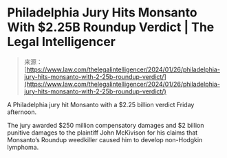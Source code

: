 <!--yml
category: 未分类
date: 2024-05-27 15:18:00
-->

# Philadelphia Jury Hits Monsanto With $2.25B Roundup Verdict | The Legal Intelligencer

> 来源：[https://www.law.com/thelegalintelligencer/2024/01/26/philadelphia-jury-hits-monsanto-with-2-25b-roundup-verdict/](https://www.law.com/thelegalintelligencer/2024/01/26/philadelphia-jury-hits-monsanto-with-2-25b-roundup-verdict/)

A Philadelphia jury hit Monsanto with a $2.25 billion verdict Friday afternoon.

The jury awarded $250 million compensatory damages and $2 billion punitive damages to the plaintiff John McKivison for his claims that Monsanto’s Roundup weedkiller caused him to develop non-Hodgkin lymphoma.